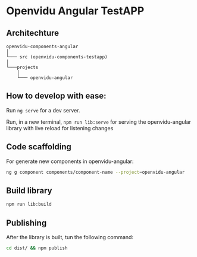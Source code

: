 # Openvidu Angular TestAPP


## Architechture

```
openvidu-components-angular
│
└─── src (openvidu-components-testapp)
│
└───projects
    │
	└─── openvidu-angular
```

## How to develop with ease:

Run `ng serve` for a dev server.

Run, in a new terminal, `npm run lib:serve` for serving the openvidu-angular library with live reload for listening changes

## Code scaffolding

For generate new components in openvidu-angular:

```bash
ng g component components/component-name --project=openvidu-angular
```


## Build library

```bash
npm run lib:build
```

## Publishing

After the library is built, tun the following command:

```bash
cd dist/ && npm publish
```
